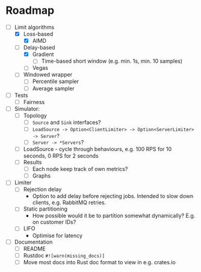 # Roadmap

- [ ] Limit algorithms
  - [x] Loss-based
    - [x] AIMD
  - [ ] Delay-based
    - [x] Gradient
      - [ ] Time-based short window (e.g. min. 1s, min. 10 samples)
    - [ ] Vegas
  - [ ] Windowed wrapper
    - [ ] Percentile sampler
    - [ ] Average sampler
- [ ] Tests
  - [ ] Fairness
- [ ] Simulator:
  - [ ] Topology
    - [ ] `Source` and `Sink` interfaces?
    - [ ] `LoadSource -> Option<ClientLimiter> -> Option<ServerLimiter> -> Server`?
    - [ ] `Server -> *Servers`?
  - [ ] LoadSource - cycle through behaviours, e.g. 100 RPS for 10 seconds, 0 RPS for 2 seconds
  - [ ] Results
    - [ ] Each node keep track of own metrics?
    - [ ] Graphs
- [ ] Limiter
  - [ ] Rejection delay
    - Option to add delay before rejecting jobs. Intended to slow down clients, e.g. RabbitMQ retries.
  - [ ] Static partitioning
    - How possible would it be to partition somewhat dynamically? E.g. on customer IDs?
  - [ ] LIFO
    - Optimise for latency
- [ ] Documentation
  - [ ] README
  - [ ] Rustdoc `#![warn(missing_docs)]`
  - [ ] Move most docs into Rust doc format to view in e.g. crates.io

